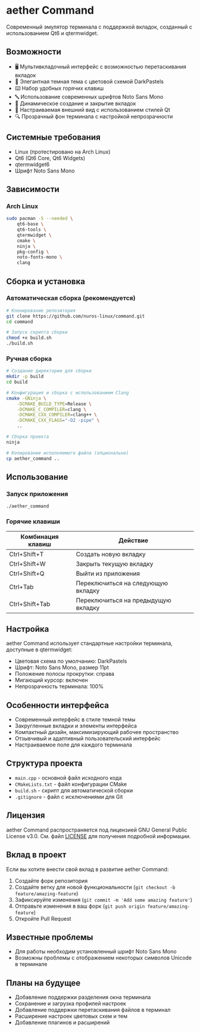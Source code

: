 # aether Command

Современный эмулятор терминала с поддержкой вкладок, созданный с использованием Qt6 и qtermwidget.

## Возможности

- 🖥️ Мультивкладочный интерфейс с возможностью перетаскивания вкладок
- 🌙 Элегантная темная тема с цветовой схемой DarkPastels
- ⌨️ Набор удобных горячих клавиш
- 🔤 Использование современных шрифтов Noto Sans Mono
- 🔄 Динамическое создание и закрытие вкладок
- 🎨 Настраиваемая внешний вид с использованием стилей Qt
- 🔍 Прозрачный фон терминала с настройкой непрозрачности

## Системные требования

- Linux (протестировано на Arch Linux)
- Qt6 (Qt6 Core, Qt6 Widgets)
- qtermwidget6
- Шрифт Noto Sans Mono

## Зависимости

### Arch Linux
```bash
sudo pacman -S --needed \
    qt6-base \
    qt6-tools \
    qtermwidget \
    cmake \
    ninja \
    pkg-config \
    noto-fonts-mono \
    clang
```

## Сборка и установка

### Автоматическая сборка (рекомендуется)

```bash
# Клонирование репозитория
git clone https://github.com/nuros-linux/command.git
cd command

# Запуск скрипта сборки
chmod +x build.sh
./build.sh
```

### Ручная сборка

```bash
# Создание директории для сборки
mkdir -p build
cd build

# Конфигурация и сборка с использованием Clang
cmake -GNinja \
    -DCMAKE_BUILD_TYPE=Release \
    -DCMAKE_C_COMPILER=clang \
    -DCMAKE_CXX_COMPILER=clang++ \
    -DCMAKE_CXX_FLAGS="-O2 -pipe" \
    ..

# Сборка проекта
ninja

# Копирование исполняемого файла (опционально)
cp aether_command ..
```

## Использование

### Запуск приложения

```bash
./aether_command
```

### Горячие клавиши

| Комбинация клавиш | Действие |
|-------------------|----------|
| Ctrl+Shift+T | Создать новую вкладку |
| Ctrl+Shift+W | Закрыть текущую вкладку |
| Ctrl+Shift+Q | Выйти из приложения |
| Ctrl+Tab | Переключиться на следующую вкладку |
| Ctrl+Shift+Tab | Переключиться на предыдущую вкладку |

## Настройка

aether Command использует стандартные настройки терминала, доступные в qtermwidget:

- Цветовая схема по умолчанию: DarkPastels
- Шрифт: Noto Sans Mono, размер 11pt
- Положение полосы прокрутки: справа
- Мигающий курсор: включен
- Непрозрачность терминала: 100%

## Особенности интерфейса

- Современный интерфейс в стиле темной темы
- Закругленные вкладки и элементы интерфейса
- Компактный дизайн, максимизирующий рабочее пространство
- Отзывчивый и адаптивный пользовательский интерфейс
- Настраиваемое поле для каждого терминала

## Структура проекта

- `main.cpp` - основной файл исходного кода
- `CMakeLists.txt` - файл конфигурации CMake
- `build.sh` - скрипт для автоматической сборки
- `.gitignore` - файл с исключениями для Git

## Лицензия

aether Command распространяется под лицензией GNU General Public License v3.0. См. файл [LICENSE](LICENSE) для получения подробной информации.

## Вклад в проект

Если вы хотите внести свой вклад в развитие aether Command:

1. Создайте форк репозитория
2. Создайте ветку для новой функциональности (`git checkout -b feature/amazing-feature`)
3. Зафиксируйте изменения (`git commit -m 'Add some amazing feature'`)
4. Отправьте изменения в ваш форк (`git push origin feature/amazing-feature`)
5. Откройте Pull Request

## Известные проблемы

- Для работы необходим установленный шрифт Noto Sans Mono
- Возможны проблемы с отображением некоторых символов Unicode в терминале

## Планы на будущее

- Добавление поддержки разделения окна терминала
- Сохранение и загрузка профилей настроек
- Добавление поддержки перетаскивания файлов в терминал
- Расширение настроек цветовых схем и тем
- Добавление плагинов и расширений